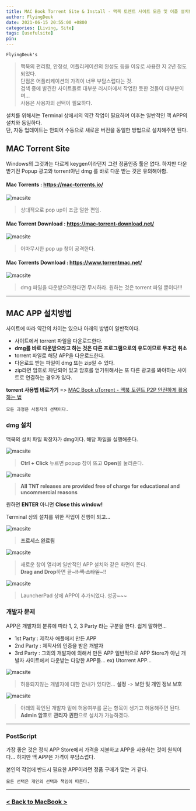 ```yaml
---
title: MAC Book Torrent Site & Install - 맥북 토렌트 사이트 모음 및 어플 설치법
author: FlyingDeuk
date: 2021-06-15 20:55:00 +0800
categories: [Living, Site]
tags: [usefulsite]
pin:
---
```


`FlyingDeuk's`
> 맥북의 편리함, 안정성, 어플리케이션의 완성도 등을 이유로 사용한 지 2년 정도되었다. <br>
단점은 어플리케이션의 가격이 너무 부담스럽다는 것. <br>
검색 중에 발견한 사이트들로 대부분 러시아에서 작업한 듯한 것들이 대부분이며... <br>
사용은 사용자의 선택이 필요하다.

설치를 위해서는 Terminal 상에서의 약간 작업이 필요하며 이후는 일반적인 맥 APP의 설치와 동일하다. <br>
단, 자동 업데이트는 안되어 수동으로 새로운 버전을 동일한 방법으로 설치해주면 된다.

## MAC Torrent Site
Windows의 그것과는 다르게 keygen이라던지 그런 정품인증 툴은 없다. 하지만 다운받기전 Popup 광고와 torrent아닌 dmg 를 바로 다운 받는 것은 유의해야함.

#### Mac Torrents : <https://mac-torrents.io/>
![macsite](/img/living/site/macsite1.jpg)

> 상대적으로 pop up이 조금 덜한 편임.

#### Mac Torrent Download : <https://mac-torrent-download.net/>
![macsite](/img/living/site/macsite2.jpg)

> 어마무시한 pop up 창이 공격한다.

#### Mac Torrents Download : <https://www.torrentmac.net/>
![macsite](/img/living/site/macsite3.jpg)

> dmg 파일을 다운받으려한다면 무시하라. 원하는 것은 torrent 파일 뿐이다!!!

--------

## MAC APP 설치방법
사이트에 따라 약간의 차이는 있으나 아래의 방법이 일반적이다.
- 사이트에서 torrent 파일을 다운로드한다.
- **dmg를 바로 다운받으라고 하는 것은 다른 프로그램으로의 유도이므로 무조건 취소**
- torrent 파일로 해당 APP을 다운로드한다.
- 다운로드 받는 파일이 dmg 또는 zip일 수 있다.
- zip라면 암호로 차단되어 있고 암호를 얻기위해서는 또 다른 광고를 봐야하는 사이트로 연결하는 경우가 있다.

**torrent 사용법 바로가기** => [MAC Book uTorrent - 맥북 토렌트 P2P 안전하게 활용하는 법](/posts/MacTorrent/)

`모든 과정은 사용자의 선택이다.`

### dmg 설치
맥북의 설치 파일 확장자가 dmg이다. 해당 파일을 실행해준다.

![macsite](/img/living/site/macsite6.jpg)
> **Ctrl + Click** 누르면 popup 창이 뜨고 **Open**을 눌러준다.

![macsite](/img/living/site/macsite4.jpg)
> **All TNT releases are provided free of charge for educational and uncommercial reasons** <br>

원하면 **ENTER** 아니면 **Close this window!**

Terminal 상의 설치를 위한 작업이 진행이 되고...

![macsite](/img/living/site/macsite5.jpg)
> **프로세스 완료됨**

![macsite](/img/living/site/macsite7.jpg)
> 새로운 창이 열리며 일반적인 APP 설치와 같은 화면이 뜬다. <br>
**Drag and Drop**하면 끝~~~!! 맥 스타일~~~!!

![macsite](/img/living/site/macsite8.jpg)
> LauncherPad 상에 APP이 추가되었다. 성공~~~

### 개발자 문제
APP은 개발자의 분류에 따라 1, 2, 3 Party 라는 구분을 한다. 쉽게 말하면...
- 1st Party : 제작사 애플에서 만든 APP
- 2nd Party : 제작사의 인증을 받은 개발자
- 3rd Party : 그외의 개발자에 의해서 만든 APP 일반적으로 APP Store가 아닌 개발자 사이트에서 다운받는 다양한 APP들... ex) Utorrent APP...

![macsite](/img/living/site/macsite10.jpg)
> 허용되지않는 개발자에 대한 안내가 있다면... **설정** -> **보안 및 개인 정보 보호**

![macsite](/img/living/site/macsite9.jpg)
> 아래의 확인된 개발자 밑에 허용여부를 묻는 항목이 생기고 허용해주면 된다. **Admin 암호**로 **관리자 권한**으로 설치가 가능하겠다.

--------

### PostScript

가장 좋은 것은 정식 APP Store에서 가격을 지불하고 APP을 사용하는 것이 원칙이다... 하지만 맥 APP은 가격이 부담스럽다.

본인의 작업에 반드시 필요한 APP이라면 정품 구매가 맞는 거 같다.

`모든 선택은 개인의 선택과 책임이 따른다.`

-------------

### [< Back to MacBook >](/posts/Macbook/)
